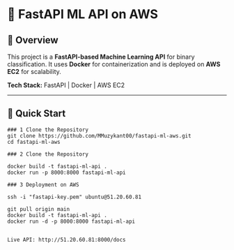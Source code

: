 # 🚀 FastAPI ML API on AWS  

## 📌 Overview  
This project is a **FastAPI-based Machine Learning API** for binary classification. It uses **Docker** for containerization and is deployed on **AWS EC2** for scalability.  

**Tech Stack:** FastAPI | Docker | AWS EC2  

---

## 🚀 Quick Start  



```
### 1 Clone the Repository  
git clone https://github.com/MMuzykant00/fastapi-ml-aws.git
cd fastapi-ml-aws

### 2 Clone the Repository  

docker build -t fastapi-ml-api .
docker run -p 8000:8000 fastapi-ml-api

### 3 Deployment on AWS

ssh -i "fastapi-key.pem" ubuntu@51.20.60.81

git pull origin main
docker build -t fastapi-ml-api .
docker run -d -p 8000:8000 fastapi-ml-api


Live API: http://51.20.60.81:8000/docs


